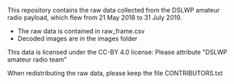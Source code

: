 This repository contains the raw data collected from the DSLWP amateur radio
payload, which flew from 21 May 2018 to 31 July 2019.

* The raw data is contained in raw_frame.csv
* Decoded images are in the images folder

This data is licensed under the CC-BY 4.0 license:
Please attribute "DSLWP amateur radio team"

When redistributing the raw data, please keep the file CONTRIBUTORS.txt
